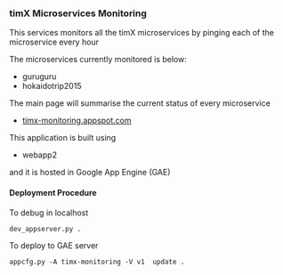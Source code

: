 ### timX Microservices Monitoring

This services monitors all the timX microservices by pinging each of the microservice every hour

The microservices currently monitored is below:
 - guruguru
 - hokaidotrip2015

The main page will summarise the current status of every microservice
 -  [timx-monitoring.appspot.com](http://timx-monitoring.appspot.com)

This application is built using
  - webapp2

and it is hosted in Google App Engine (GAE)

#### Deployment Procedure

To debug in localhost
```
dev_appserver.py .
```

To deploy to GAE server
```
appcfg.py -A timx-monitoring -V v1  update .
```

